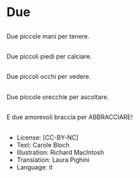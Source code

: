 # Due

##
Due piccole mani per tenere.

##
Due piccoli piedi per calciare.

##
Due piccoli occhi per vedere.

##
Due piccole orecchie per ascoltare.

##
E due amorevoli braccia per ABBRACCIARE!

##
* License: [CC-BY-NC]
* Text: Carole Bloch
* Illustration: Richard MacIntosh
* Translation: Laura Pighini
* Language: it

